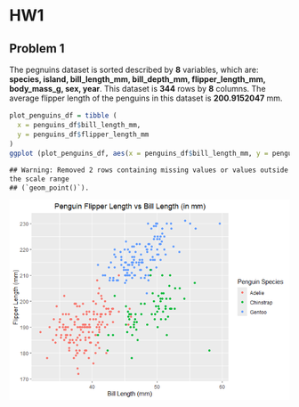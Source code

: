 HW1
================

## Problem 1

The pegnuins dataset is sorted described by **8** variables, which are:
**species, island, bill_length_mm, bill_depth_mm, flipper_length_mm,
body_mass_g, sex, year**. This dataset is **344** rows by **8** columns.
The average flipper length of the penguins in this dataset is
**200.9152047** mm.

``` r
plot_penguins_df = tibble (
  x = penguins_df$bill_length_mm,
  y = penguins_df$flipper_length_mm
)
ggplot (plot_penguins_df, aes(x = penguins_df$bill_length_mm, y = penguins_df$flipper_length_mm, col=penguins_df$species)) + geom_point() + labs(x = "Bill Length (mm)", y = "Flipper Length (mm)", title = "Penguin Flipper Length vs Bill Length (in mm)", color = "Penguin Species") +  theme(plot.title = element_text(hjust = 0.5))
```

    ## Warning: Removed 2 rows containing missing values or values outside the scale range
    ## (`geom_point()`).

![](HW1_am6592_files/figure-gfm/unnamed-chunk-2-1.png)<!-- -->
